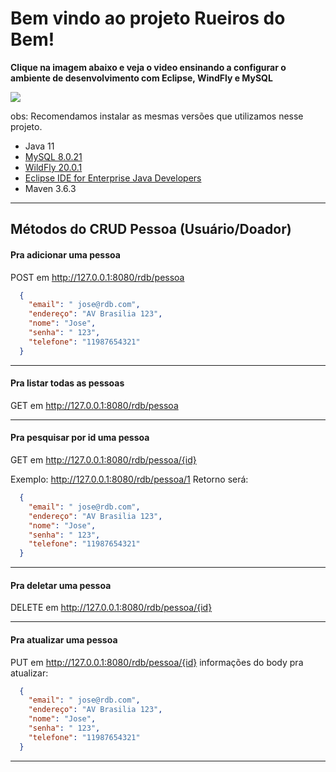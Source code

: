 # Bem vindo ao projeto Rueiros do Bem!

**Clique na imagem abaixo e veja o video ensinando a configurar o ambiente de desenvolvimento com Eclipse, WindFly e MySQL**

[![](http://img.youtube.com/vi/Chq99u1Nvek/0.jpg)](http://www.youtube.com/watch?v=Chq99u1Nvek "Como configurar WildFly 20 com MySql 8 e Eclipse EE no Linux")



obs: Recomendamos instalar as mesmas versões que utilizamos nesse projeto.
* Java 11
* [MySQL 8.0.21](https://dev.mysql.com/downloads/connector/j/)
* [WildFly 20.0.1 ](https://www.wildfly.org/downloads/)
* [Eclipse IDE for Enterprise Java Developers ](https://www.eclipse.org/downloads/packages/release/2020-06/r/eclipse-ide-enterprise-java-developers)
* Maven 3.6.3

---

## Métodos do CRUD Pessoa (Usuário/Doador)

#### Pra adicionar uma pessoa 
POST em http://127.0.0.1:8080/rdb/pessoa
```json
  {
    "email": " jose@rdb.com",
    "endereço": "AV Brasilia 123",
    "nome": "Jose",
    "senha": " 123",
    "telefone": "11987654321"
  }
```
---

#### Pra listar todas as pessoas 
GET em http://127.0.0.1:8080/rdb/pessoa

---

#### Pra pesquisar por id uma pessoa 
GET em http://127.0.0.1:8080/rdb/pessoa/{id}

Exemplo: http://127.0.0.1:8080/rdb/pessoa/1
Retorno será:
```json
  {
    "email": " jose@rdb.com",
    "endereço": "AV Brasilia 123",
    "nome": "Jose",
    "senha": " 123",
    "telefone": "11987654321"
  }
```

---
#### Pra deletar uma pessoa 
DELETE em http://127.0.0.1:8080/rdb/pessoa/{id}

---
#### Pra atualizar uma pessoa 
PUT em http://127.0.0.1:8080/rdb/pessoa/{id}
informações do body pra atualizar:
```json
  {
    "email": " jose@rdb.com",
    "endereço": "AV Brasilia 123",
    "nome": "Jose",
    "senha": " 123",
    "telefone": "11987654321"
  }
```
---

